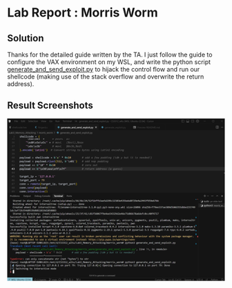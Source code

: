 # Lab Report : Morris Worm

## Solution

Thanks for the detailed guide written by the TA. I just follow the guide to configure the VAX environment on my WSL, and write the python script [generate_and_send_exploit.py](generate_and_send_exploit.py) to hijack the control flow and run our shellcode (making use of the stack overflow and overwrite the return address).

## Result Screenshots

<img src="images/morris_worm.png" width="700" alt="Morris">